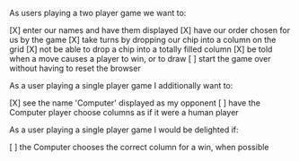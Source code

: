 As users playing a two player game we want to:

[X]    enter our names and have them displayed
[X]    have our order chosen for us by the game
[X]    take turns by dropping our chip into a column on the grid
[X]    not be able to drop a chip into a totally filled column
[X]    be told when a move causes a player to win, or to draw
[ ]    start the game over without having to reset the browser

As a user playing a single player game I additionally want to:

[X]    see the name 'Computer' displayed as my opponent
[ ]    have the Computer player choose columns as if it were a human player

As a user playing a single player game I would be delighted if:

[ ]    the Computer chooses the correct column for a win, when possible